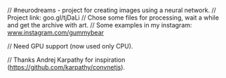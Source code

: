 // #neurodreams - project for creating images using a neural network. 
// Project link: goo.gl/tjDaLi
// Chose some files for processing, wait a while and get the archive with art.
// Some examples in my instagram: www.instagram.com/gummybear

// Need GPU support (now used only CPU).

// Thanks Andrej Karpathy for inspiration (https://github.com/karpathy/convnetjs).
